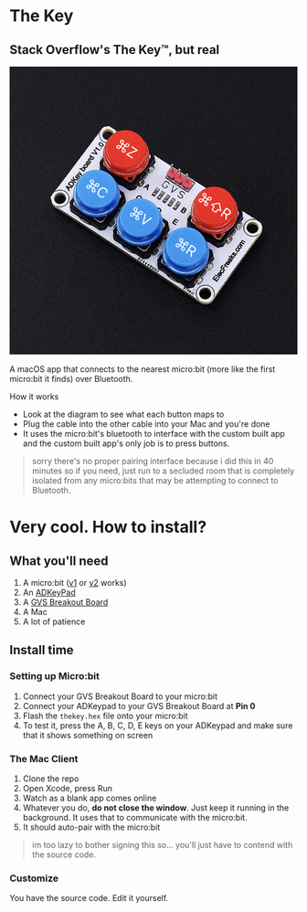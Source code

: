 # The Key
## Stack Overflow's The Key™, but real
![KeypadDiagram.png](KeypadDiagram.png)

A macOS app that connects to the nearest micro:bit (more like the first micro:bit it finds) over Bluetooth.

How it works
- Look at the diagram to see what each button maps to
- Plug the cable into the other cable into your Mac and you're done
- It uses the micro:bit's bluetooth to interface with the custom built app and the custom built app's only job is to press buttons.

> sorry there's no proper pairing interface because i did this in 40 minutes so if you need, just run to a secluded room that is completely isolated from any micro:bits that may be attempting to connect to Bluetooth.

# Very cool. How to install?
## What you'll need
1. A micro:bit ([v1](https://gethacking.com/products/bbc-micro-bit-go) or [v2](https://gethacking.com/products/bbc-micro-bit-v2) works)
2. An [ADKeyPad](https://gethacking.com/products/octopus-adkeypad)
3. A [GVS Breakout Board](https://gethacking.com/products/elecfreaks-micro-bit-breakout-board)
4. A Mac 
5. A lot of patience 

## Install time
### Setting up Micro:bit
1. Connect your GVS Breakout Board to your micro:bit
2. Connect your ADKeypad to your GVS Breakout Board at **Pin 0**
3. Flash the `thekey.hex` file onto your micro:bit
4. To test it, press the A, B, C, D, E keys on your ADKeypad and make sure that it shows something on screen

### The Mac Client
1. Clone the repo
2. Open Xcode, press Run
3. Watch as a blank app comes online
4. Whatever you do, **do not close the window**. Just keep it running in the background. It uses that to communicate with the micro:bit.
5. It should auto-pair with the micro:bit

> im too lazy to bother signing this so... you'll just have to contend with the source code.

### Customize
You have the source code. Edit it yourself. 
